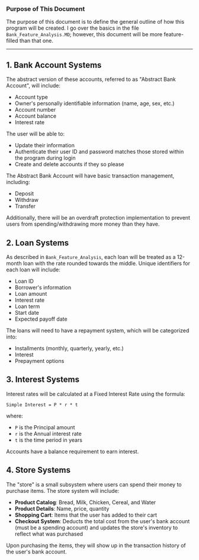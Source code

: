 ### Purpose of This Document

The purpose of this document is to define the general outline of how this program will be created. I go over the basics in the file `Bank_Feature_Analysis.MD`; however, this document will be more feature-filled than that one.

---

## 1. Bank Account Systems

The abstract version of these accounts, referred to as "Abstract Bank Account", will include:

- Account type
- Owner's personally identifiable information (name, age, sex, etc.)
- Account number
- Account balance
- Interest rate

The user will be able to:

- Update their information
- Authenticate their user ID and password matches those stored within the program during login
- Create and delete accounts if they so please

The Abstract Bank Account will have basic transaction management, including:

- Deposit
- Withdraw
- Transfer

Additionally, there will be an overdraft protection implementation to prevent users from spending/withdrawing more money than they have.

## 2. Loan Systems

As described in `Bank_Feature_Analysis`, each loan will be treated as a 12-month loan with the rate rounded towards the middle. Unique identifiers for each loan will include:

- Loan ID
- Borrower's information
- Loan amount
- Interest rate
- Loan term
- Start date
- Expected payoff date

The loans will need to have a repayment system, which will be categorized into:

- Installments (monthly, quarterly, yearly, etc.)
- Interest
- Prepayment options

## 3. Interest Systems

Interest rates will be calculated at a Fixed Interest Rate using the formula:

`Simple Interest = P * r * t`

where:

- `P` is the Principal amount
- `r` is the Annual interest rate
- `t` is the time period in years

Accounts have a balance requirement to earn interest.

## 4. Store Systems

The "store" is a small subsystem where users can spend their money to purchase items. The store system will include:

- **Product Catalog**: Bread, Milk, Chicken, Cereal, and Water
- **Product Details**: Name, price, quantity
- **Shopping Cart**: Items that the user has added to their cart
- **Checkout System**: Deducts the total cost from the user's bank account (must be a spending account) and updates the store's inventory to reflect what was purchased

Upon purchasing the items, they will show up in the transaction history of the user's bank account.
